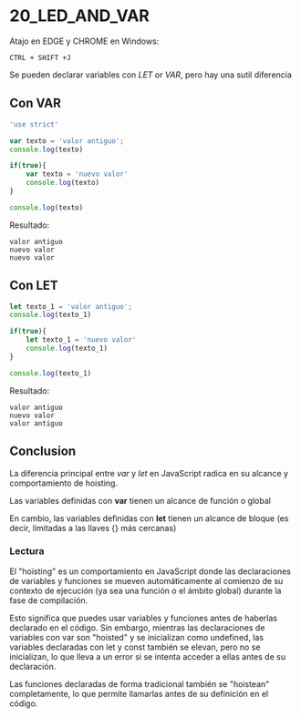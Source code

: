 # 20_LED_AND_VAR

Atajo en EDGE y CHROME en Windows:

    CTRL + SHIFT +J

Se pueden declarar variables con *LET* or *VAR*, pero hay una sutil diferencia

## Con VAR

```js
'use strict'

var texto = 'valor antiguo';
console.log(texto)

if(true){
    var texto = 'nuevo valor'
    console.log(texto)
}

console.log(texto)
```

Resultado:

    valor antiguo
    nuevo valor
    nuevo valor

## Con LET

```js
let texto_1 = 'valor antiguo';
console.log(texto_1)

if(true){
    let texto_1 = 'nuevo valor'
    console.log(texto_1)
}

console.log(texto_1)
```

Resultado:

    valor antiguo
    nuevo valor
    valor antiguo

## Conclusion

La diferencia principal entre *var* y *let* en JavaScript radica en su alcance y comportamiento de hoisting.

Las variables definidas con **var** tienen un alcance de función o global 

En cambio, las variables definidas con **let** tienen un alcance de bloque (es decir, limitadas a las llaves {} más cercanas)

### Lectura

El "hoisting" es un comportamiento en JavaScript donde las declaraciones de variables y funciones se mueven automáticamente al comienzo de su contexto de ejecución (ya sea una función o el ámbito global) durante la fase de compilación. 

Esto significa que puedes usar variables y funciones antes de haberlas declarado en el código. Sin embargo, mientras las declaraciones de variables con var son "hoisted" y se inicializan como undefined, las variables declaradas con let y const también se elevan, pero no se inicializan, lo que lleva a un error si se intenta acceder a ellas antes de su declaración. 

Las funciones declaradas de forma tradicional también se "hoistean" completamente, lo que permite llamarlas antes de su definición en el código.